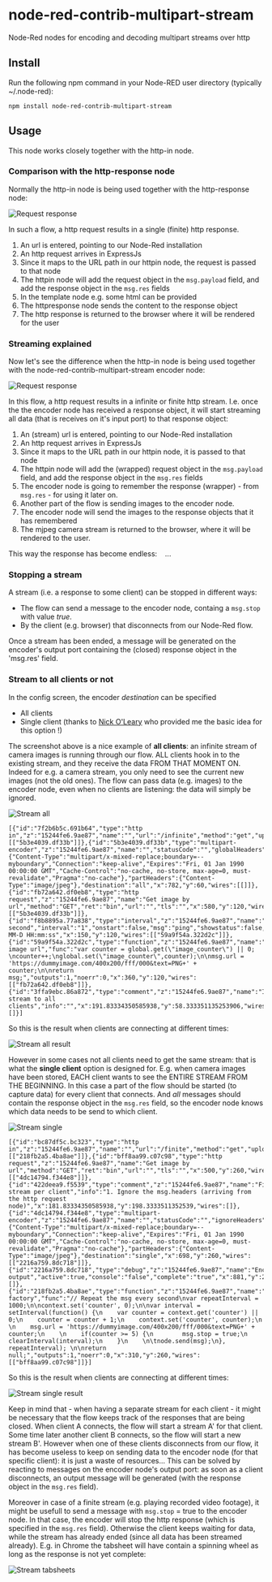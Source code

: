 # node-red-contrib-multipart-stream
Node-Red nodes for encoding and decoding multipart streams over http

## Install
Run the following npm command in your Node-RED user directory (typically ~/.node-red):
```
npm install node-red-contrib-multipart-stream
```

## Usage
This node works closely together with the http-in node.  

### Comparison with the http-response node
Normally the http-in node is being used together with the http-response node:

![Request response](https://raw.githubusercontent.com/bartbutenaers/node-red-contrib-multipart-stream/master/images/request_response.png)

In such a flow, a http request results in a single (finite) http response. 
1. An url is entered, pointing to our Node-Red installation
1. An http request arrives in ExpressJs 
1. Since it maps to the URL path in our httpin node, the request is passed to that node
1. The httpin node will add the request object in the `msg.payload` field, and add the response object in the `msg.res` fields
1. In the template node e.g. some html can be provided
1. The httpresponse node sends the content to the response object
1. The http response is returned to the browser where it will be rendered for the user

### Streaming explained
Now let's see the difference when the http-in node is being used together with the node-red-contrib-multipart-stream encoder node:

![Request response](https://raw.githubusercontent.com/bartbutenaers/node-red-contrib-multipart-stream/master/images/request_response.png)

In this flow, a http request results in a infinite or finite http stream.  I.e. once the the encoder node has received a response object, it will start streaming all data (that is receives on it's input port) to that response object:
1. An (stream) url is entered, pointing to our Node-Red installation
1. An http request arrives in ExpressJs 
1. Since it maps to the URL path in our httpin node, it is passed to that node
1. The httpin node will add the (wrapped) request object in the `msg.payload` field, and add the response object in the `msg.res` fields
1. The encoder node is going to remember the response (wrapper) - from `msg.res` - for using it later on.  
1. Another part of the flow is sending images to the encoder node.
1. The encoder node will send the images to the response objects that it has remembered
1. The mjpeg camera stream is returned to the browser, where it will be rendered to the user.

This way the response has become endless:
<global headers> 
<part headers> 
<image> 
<boundary> 
<part headers> 
<image> 
<boundary> 
<part headers> 
<image> 
<boundary> 
...

### Stopping a stream
A stream (i.e. a response to some client) can be stopped in different ways:
+ The flow can send a message to the encoder node, containg a `msg.stop` with value *true*.
+ By the client (e.g. browser) that disconnects from our Node-Red flow.

Once a stream has been ended, a message will be generated on the encoder's output port containing the (closed) response object in the 'msg.res' field.

### Stream to all clients or not
In the config screen, the encoder *destination* can be specified
+ All clients
+ Single client (thanks to [Nick O'Leary](https://github.com/knolleary) who provided me the basic idea for this option !)

The screenshot above is a nice example of **all clients**: an infinite stream of camera images is running through our flow.  ALL clients hook in to the existing stream, and they receive the data FROM THAT MOMENT ON.  Indeed for e.g. a camera stream, you only need to see the current new images (not the old ones).  The flow can pass data (e.g. images) to the encoder node, even when no clients are listening: the data will simply be ignored.

![Stream all](https://raw.githubusercontent.com/bartbutenaers/node-red-contrib-multipart-stream/master/images/stream_all.png)
```
[{"id":"7f2b6b5c.691b64","type":"http in","z":"15244fe6.9ae87","name":"","url":"/infinite","method":"get","upload":false,"swaggerDoc":"","x":590,"y":60,"wires":[["5b3e4039.df33b"]]},{"id":"5b3e4039.df33b","type":"multipart-encoder","z":"15244fe6.9ae87","name":"","statusCode":"","globalHeaders":{"Content-Type":"multipart/x-mixed-replace;boundary=--myboundary","Connection":"keep-alive","Expires":"Fri, 01 Jan 1990 00:00:00 GMT","Cache-Control":"no-cache, no-store, max-age=0, must-revalidate","Pragma":"no-cache"},"partHeaders":{"Content-Type":"image/jpeg"},"destination":"all","x":782,"y":60,"wires":[[]]},{"id":"fb72a642.df0eb8","type":"http request","z":"15244fe6.9ae87","name":"Get image by url","method":"GET","ret":"bin","url":"","tls":"","x":580,"y":120,"wires":[["5b3e4039.df33b"]]},{"id":"f8b8895a.77a838","type":"interval","z":"15244fe6.9ae87","name":"Every second","interval":"1","onstart":false,"msg":"ping","showstatus":false,"unit":"seconds","statusformat":"YYYY-MM-D HH:mm:ss","x":150,"y":120,"wires":[["59a9f54a.322d2c"]]},{"id":"59a9f54a.322d2c","type":"function","z":"15244fe6.9ae87","name":"Next image url","func":"var counter = global.get(\"image_counter\") || 0; \ncounter++;\nglobal.set(\"image_counter\",counter);\n\nmsg.url = 'https://dummyimage.com/400x200/fff/000&text=PNG+' + counter;\n\nreturn msg;","outputs":1,"noerr":0,"x":360,"y":120,"wires":[["fb72a642.df0eb8"]]},{"id":"3ffa9ebc.86a872","type":"comment","z":"15244fe6.9ae87","name":"Infinite stream to all clients","info":"","x":191.83334350585938,"y":58.333351135253906,"wires":[]}]
```
So this is the result when clients are connecting at different times:

![Stream all result](https://raw.githubusercontent.com/bartbutenaers/node-red-contrib-multipart-stream/master/images/stream_all_result.png)

However in some cases not all clients need to get the same stream: that is what the **single client** option is designed for.  E.g. when camera images have been stored, EACH client wants to see the ENTIRE STREAM FROM THE BEGINNING.  In this case a part of the flow should be started (to capture data) for every client that connects.  And *all* messages should contain the response object in the `msg.res` field, so the encoder node knows which data needs to be send to which client.

![Stream single](https://raw.githubusercontent.com/bartbutenaers/node-red-contrib-multipart-stream/master/images/stream_single.png)

```
[{"id":"bc87df5c.bc323","type":"http in","z":"15244fe6.9ae87","name":"","url":"/finite","method":"get","upload":false,"swaggerDoc":"","x":142,"y":260,"wires":[["218fb2a5.4ba8ae"]]},{"id":"bff8aa99.c07c98","type":"http request","z":"15244fe6.9ae87","name":"Get image by url","method":"GET","ret":"bin","url":"","tls":"","x":500,"y":260,"wires":[["4dc14794.f344e8"]]},{"id":"422deea9.f5539","type":"comment","z":"15244fe6.9ae87","name":"Finite stream per client","info":"1. Ignore the msg.headers (arriving from the http request node)","x":181.83334350585938,"y":198.3333511352539,"wires":[]},{"id":"4dc14794.f344e8","type":"multipart-encoder","z":"15244fe6.9ae87","name":"","statusCode":"","ignoreHeaders":true,"globalHeaders":{"Content-Type":"multipart/x-mixed-replace;boundary=--myboundary","Connection":"keep-alive","Expires":"Fri, 01 Jan 1990 00:00:00 GMT","Cache-Control":"no-cache, no-store, max-age=0, must-revalidate","Pragma":"no-cache"},"partHeaders":{"Content-Type":"image/jpeg"},"destination":"single","x":698,"y":260,"wires":[["2216a759.8dc718"]]},{"id":"2216a759.8dc718","type":"debug","z":"15244fe6.9ae87","name":"Encoder output","active":true,"console":"false","complete":"true","x":881,"y":260,"wires":[]},{"id":"218fb2a5.4ba8ae","type":"function","z":"15244fe6.9ae87","name":"Msg factory","func":"// Repeat the msg every second\nvar repeatInterval = 1000;\n\ncontext.set('counter', 0);\n\nvar interval = setInterval(function() {\n    var counter = context.get('counter') || 0;\n    counter = counter + 1;\n    context.set('counter', counter);\n    \n    msg.url = 'https://dummyimage.com/400x200/fff/000&text=PNG+' + counter;\n    \n    if(counter >= 5) {\n        msg.stop = true;\n        clearInterval(interval);\n    }\n    \n\tnode.send(msg);\n}, repeatInterval); \n\nreturn null;","outputs":1,"noerr":0,"x":310,"y":260,"wires":[["bff8aa99.c07c98"]]}]
```

So this is the result when clients are connecting at different times:

![Stream single result](https://raw.githubusercontent.com/bartbutenaers/node-red-contrib-multipart-stream/master/images/stream_single_result.png)

Keep in mind that - when having a separate stream for each client - it might be necessary that the flow keeps track of the responses that are being closed.  When client A connects, the flow will start a stream A' for that client.  Some time later another client B connects, so the flow will start a new stream B'.  However when one of these clients disconnects from our flow, it has become useless to keep on sending data to the encoder node (for that specific client): it is just a waste of resources...  This can be solved by reacting to messages on the encoder node's output port: as soon as a client disconnects, an output message will be generated (with the response object in the `msg.res` field).

Moreover in case of a finite stream (e.g. playing recorded video footage), it might be usefull to send a message with `msg.stop` = true to the encoder node.  In that case, the encoder will stop the http response (which is specified in the `msg.res` field).  Otherwise the client keeps waiting for data, while the stream has already ended (since all data has been streamed already).  E.g. in Chrome the tabsheet will have contain a spinning wheel as long as the response is not yet complete:

![Stream tabsheets](https://raw.githubusercontent.com/bartbutenaers/node-red-contrib-multipart-stream/master/images/stream_tabsheets.png)
